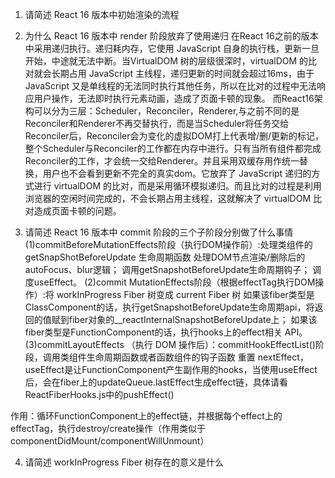 1. 请简述 React 16 版本中初始渲染的流程



2. 为什么 React 16 版本中 render 阶段放弃了使用递归
在React 16之前的版本中采用递归执行。递归耗内存，它使用 JavaScript 自身的执行栈，更新一旦开始，中途就无法中断。当VirtualDOM 树的层级很深时，virtualDOM 的比对就会长期占用 JavaScript 主线程，递归更新的时间就会超过16ms，由于 JavaScript 又是单线程的无法同时执行其他任务，所以在比对的过程中无法响应用户操作，无法即时执行元素动画，造成了页面卡顿的现象。
而React16架构可以分为三层：Scheduler，Reconciler，Renderer,与之前不同的是Reconciler和Renderer不再交替执行，而是当Scheduler将任务交给Reconciler后，Reconciler会为变化的虚拟DOM打上代表增/删/更新的标记，整个Scheduler与Reconciler的工作都在内存中进行。只有当所有组件都完成Reconciler的工作，才会统一交给Renderer。并且采用双缓存用作统一替换，用户也不会看到更新不完全的真实dom。它放弃了 JavaScript 递归的方式进行 virtualDOM 的比对，而是采用循环模拟递归。而且比对的过程是利用浏览器的空闲时间完成的，不会长期占用主线程，这就解决了 virtualDOM 比对造成页面卡顿的问题。

3. 请简述 React 16 版本中 commit 阶段的三个子阶段分别做了什么事情
(1)commitBeforeMutationEffects阶段（执行DOM操作前）:处理类组件的getSnapShotBeforeUpdate 生命周期函数
处理DOM节点渲染/删除后的 autoFocus、blur逻辑；
调用getSnapshotBeforeUpdate生命周期钩子；
调度useEffect。
(2)commit MutationEffects阶段（根据effectTag执行DOM操作）:将 workInProgress Fiber 树变成 current Fiber 树
如果该fiber类型是ClassComponent的话，执行getSnapshotBeforeUpdate生命周期api，将返回的值赋到fiber对象的__reactInternalSnapshotBeforeUpdate上；
如果该fiber类型是FunctionComponent的话，执行hooks上的effect相关 API。 
(3)commitLayoutEffects （执行 DOM 操作后）：commitHookEffectList()阶段，调用类组件生命周期函数或者函数组件的钩子函数
重置 nextEffect，useEffect是让FunctionComponent产生副作用的hooks，当使用useEffect后，会在fiber上的updateQueue.lastEffect生成effect链，具体请看ReactFiberHooks.js中的pushEffect()

作用：循环FunctionComponent上的effect链，并根据每个effect上的effectTag，执行destroy/create操作（作用类似于componentDidMount/componentWillUnmount）


4. 请简述 workInProgress Fiber 树存在的意义是什么